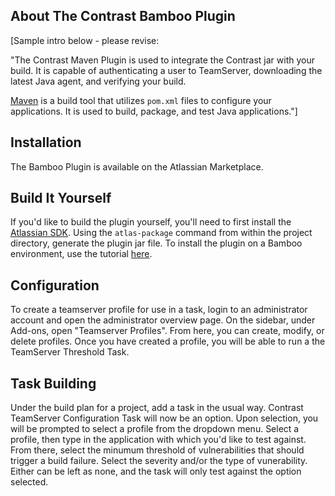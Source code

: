 <!--
title: "Contrast Bamboo Plugin"
description: "Sample Bamboo plugin using the Contrast Java SDK"
tags: "Bamboo SDK Integration Java"
-->

## About The Contrast Bamboo Plugin 

[Sample intro below - please revise:

"The Contrast Maven Plugin is used to integrate the Contrast jar with your build. It is capable of authenticating a user to TeamServer, downloading the latest Java agent, and verifying your build.

[Maven](https://maven.apache.org/) is a build tool that utilizes `pom.xml` files to configure your applications. It is used to build, package, and test Java applications."]

## Installation
The Bamboo Plugin is available on the Atlassian Marketplace. 

## Build It Yourself
If you'd like to build the plugin yourself, you'll need to first install the [Atlassian SDK](https://developer.atlassian.com/docs/getting-started/set-up-the-atlassian-plugin-sdk-and-build-a-project). Using the `atlas-package` command from within the project directory, generate the plugin jar file. To install the plugin on a Bamboo environment, use the tutorial [here](https://confluence.atlassian.com/bamboo/installing-a-plugin-289277265.html).

## Configuration
To create a teamserver profile for use in a task, login to an administrator account and open the administrator overview page. On the sidebar, under Add-ons, open "Teamserver Profiles". From here, you can create, modify, or delete profiles. Once you have created a profile, you will be able to run a the TeamServer Threshold Task.

## Task Building
Under the build plan for a project, add a task in the usual way. Contrast TeamServer Configuration Task will now be an option. Upon selection, you will be prompted to select a profile from the dropdown menu. Select a profile, then type in the application with which you'd like to test against. From there, select the minumum threshold of vulnerabilities that should trigger a build failure. Select the severity and/or the type of vunerability. Either can be left as none, and the task will only test against the option selected.